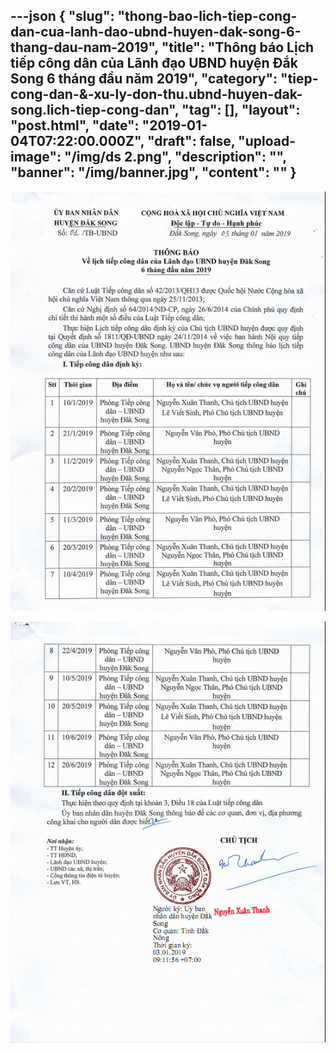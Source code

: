 ---json
{
    "slug": "thong-bao-lich-tiep-cong-dan-cua-lanh-dao-ubnd-huyen-dak-song-6-thang-dau-nam-2019",
    "title": "Thông báo Lịch tiếp công dân của Lãnh đạo UBND huyện Đắk Song 6 tháng đầu năm 2019",
    "category": "tiep-cong-dan-&-xu-ly-don-thu.ubnd-huyen-dak-song.lich-tiep-cong-dan",
    "tag": [],
    "layout": "post.html",
    "date": "2019-01-04T07:22:00.000Z",
    "draft": false,
    "upload-image": "/img/ds 2.png",
    "description": "",
    "banner": "/img/banner.jpg",
    "__content__": ""
}
---
<p><img alt="" src="/img/ds 1.png" /></p>

<p><img alt="" src="/img/ds 2.png" /></p>
